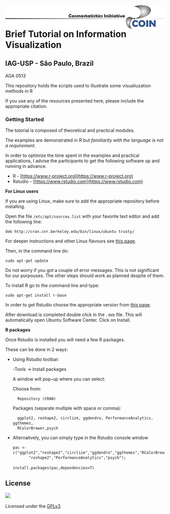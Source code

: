 <img src="https://raw.githubusercontent.com/RafaelSdeSouza/ADA8/master/images/COIN.png" width="800" align="right">

# Brief Tutorial on Information Visualization #
## IAG-USP - São Paulo, Brazil ##

AGA 0513 

This repository holds  the scripts used to illustrate some visualiuzation methods in R

If you use any of the resources presented here, please include the appropriate citation. 

### Getting Started ###

The tutorial is composed of theoretical and practical modules. 

The examples are  demonstrated in R but _familiarity with the language is not a requirement_.

In order to optimize the time spent in the examples and practical applications, 
I advise the participants to get the following software up and running in advance.

* R     	-	[https://www.r-project.org](https://www.r-project.org)
* Rstudio 	-	[https://www.rstudio.com](https://www.rstudio.com)


**For Linux users**

If you are using Linux, make sure to add the appropriate repository before installing.  

Open the file ``/etc/apt/sources.list`` with your favorite text editor and add the following line:

    deb http://cran.cnr.berkeley.edu/bin/linux/ubuntu trusty/

For deeper instructions and other Linux flavours see [this page](https://cran.r-project.org/bin/linux/ubuntu/README).

Then, in the command line do:

    sudo apt-get update

Do not worry if you got a couple of error messages. This is not significant for our purpouses. The other steps should work as planned despite of them.  

To install R go to the command line and type:

    sudo apt-get install r-base

In order to get Rstudio choose the appropriate version from [this page](https://www.rstudio.com/products/rstudio/download/).

After download is completed double click in the ``.deb`` file. This will automatically open Ubuntu Software Center. Click on Install.    

**R packages**

Once Rstudio is installed you will need a few R packages. 

These can be done in 2 ways:

* Using Rstudio toolbar:

    -Tools -> Install packages

    A window will pop-up where you can select:

    Choose from:  

        Repository (CRAN)

    Packages (separate multiple with space or comma):

        ggplot2, reshape2, circlize, ggdendro, PerformanceAnalytics, ggthemes,
        RColorBrewer,psych

* Alternatively, you can simply type in the Rstudio console window

    
      pac <-c("ggplot2","reshape2","circlize","ggdendro","ggthemes","RColorBrewer",
             "reshape2","PerformanceAnalytics","psych");

      install.packages(pac,dependencies=T)
    
## License
<p><a href="http://www.gnu.org/licenses/gpl-3.0.html" target="_blank"><img src="https://www.gnu.org/graphics/gplv3-127x51.png"></a></p>
Licensed under the <a href="http://www.gnu.org/licenses/gpl-3.0.html" target="_blank">GPLv3</a>.
